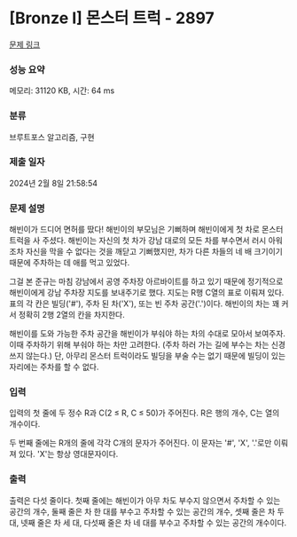 # [Bronze I] 몬스터 트럭 - 2897 

[문제 링크](https://www.acmicpc.net/problem/2897) 

### 성능 요약

메모리: 31120 KB, 시간: 64 ms

### 분류

브루트포스 알고리즘, 구현

### 제출 일자

2024년 2월 8일 21:58:54

### 문제 설명

<p>해빈이가 드디어 면허를 땄다! 해빈이의 부모님은 기뻐하며 해빈이에게 첫 차로 몬스터 트럭을 사 주셨다. 해빈이는 자신의 첫 차가 강남 대로의 모든 차를 부수면서 러시 아워조차 자신을 막을 수 없다는 것을 깨닫고 기뻐했지만, 차가 다른 차들의 네 배 크기이기 때문에 주차하는 데 애를 먹고 있었다.</p>

<p>그걸 본 준규는 마침 강남에서 공영 주차장 아르바이트를 하고 있기 때문에 정기적으로 해빈이에게 강남 주차장 지도를 보내주기로 했다. 지도는 R행 C열의 표로 이뤄져 있다. 표의 각 칸은 빌딩('#'), 주차 된 차('X'), 또는 빈 주차 공간('.')이다. 해빈이의 차는 꽤 커서 정확히 2행 2열의 칸을 차지한다.</p>

<p>해빈이를 도와 가능한 주차 공간을 해빈이가 부숴야 하는 차의 수대로 모아서 보여주자. 이때 주차하기 위해 부숴야 하는 차만 고려한다. (주차 하러 가는 길에 부수는 차는 신경쓰지 않는다.) 단, 아무리 몬스터 트럭이라도 빌딩을 부술 수는 없기 때문에 빌딩이 있는 자리에는 주차를 할 수 없다.</p>

### 입력 

 <p>입력의 첫 줄에 두 정수 R과 C(2 ≤ R, C ≤ 50)가 주어진다. R은 행의 개수, C는 열의 개수이다.</p>

<p>두 번째 줄에는 R개의 줄에 각각 C개의 문자가 주어진다. 이 문자는 '#', 'X', '.'로만 이뤄져 있다. 'X'는 항상 영대문자이다.</p>

### 출력 

 <p>출력은 다섯 줄이다. 첫째 줄에는 해빈이가 아무 차도 부수지 않으면서 주차할 수 있는 공간의 개수, 둘째 줄은 차 한 대를 부수고 주차할 수 있는 공간의 개수, 셋째 줄은 차 두 대, 넷째 줄은 차 세 대, 다섯째 줄은 차 네 대를 부수고 주차할 수 있는 공간의 개수이다.</p>

